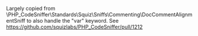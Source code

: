 Largely copied from \PHP_CodeSniffer\Standards\Squiz\Sniffs\Commenting\DocCommentAlignmentSniff to also handle the "var" keyword. See https://github.com/squizlabs/PHP_CodeSniffer/pull/1212